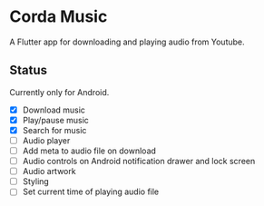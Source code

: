 # Corda Music

A Flutter app for downloading and playing audio from Youtube.

## Status

Currently only for Android.

- [x] Download music
- [x] Play/pause music
- [x] Search for music
- [ ] Audio player
- [ ] Add meta to audio file on download
- [ ] Audio controls on Android notification drawer and lock screen
- [ ] Audio artwork
- [ ] Styling
- [ ] Set current time of playing audio file

